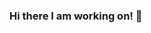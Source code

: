 ### Hi there I am working on! 👋

<!--
**yamini465/yamini465** is a ✨ _special_ ✨ repository because its `README.md` (this file) appears on your GitHub profile.

Here are some ideas to get you started:

- 🔭 I’m currently working on ... MERN STACK
- 🌱 I’m currently learning ...MERN STACK
- 👯 I’m looking to collaborate on ... Angular
- 🤔 I’m looking for help with ...
- 💬 Ask me about ... Anything
- 📫 How to reach me: ... chakka.yamini1999@gmail.com
- 😄 Pronouns: ...
- ⚡ Fun fact: ...
-->

